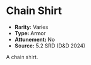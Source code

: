 # Chain Shirt

- **Rarity:** Varies
- **Type:** Armor
- **Attunement:** No
- **Source:** 5.2 SRD (D&D 2024)

A chain shirt.
